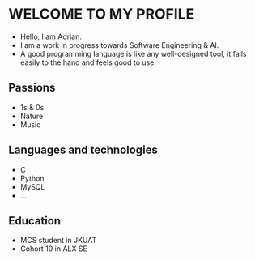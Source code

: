# WELCOME TO MY PROFILE

* Hello, I am Adrian. 
* I am a work in progress towards Software Engineering & AI.
* A good programming language is like any well-designed tool, it falls easily to the hand and feels good to use.

## Passions

- 1s & 0s
- Nature
- Music

## Languages and technologies

- C
- Python
- MySQL
- ... 

## Education

- MCS student in JKUAT
- Cohort 10 in ALX SE
